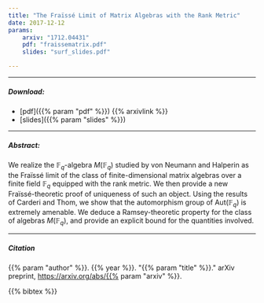 ```yaml
---
title: "The Fraïssé Limit of Matrix Algebras with the Rank Metric" 
date: 2017-12-12
params:
    arxiv: "1712.04431"
    pdf: "fraissematrix.pdf"
    slides: "surf_slides.pdf"

---
```


---

##### Download:

- [pdf]({{% param "pdf" %}})
{{% arxivlink %}}
- [slides]({{% param "slides" %}})

---

##### Abstract:

We realize the $\mathbb{F}_q$-algebra $M(\mathbb{F}_q)$ studied by von
Neumann and Halperin as the Fraïssé limit of the class of
finite-dimensional matrix algebras over a finite field $\mathbb{F}_q$
equipped with the rank metric. We then provide a new Fraïssé-theoretic
proof of uniqueness of such an object. Using the results of Carderi and
Thom, we show that the automorphism group of $\mathrm{Aut}(\mathbb{F}_q )$
is extremely amenable. We deduce a Ramsey-theoretic property for the class
of algebras $M(\mathbb{F}_q)$, and provide an explicit bound for the
quantities involved. 

---

##### Citation

{{% param "author" %}}. {{% year %}}. "{{% param "title" %}}." arXiv preprint, https://arxiv.org/abs/{{% param "arxiv" %}}.

{{% bibtex %}}
